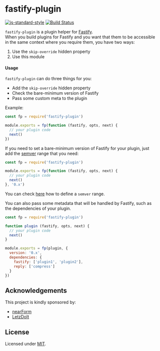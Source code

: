# fastify-plugin

[![js-standard-style](https://img.shields.io/badge/code%20style-standard-brightgreen.svg?style=flat)](http://standardjs.com/)
[![Build Status](https://travis-ci.org/fastify/fastify-plugin.svg?branch=master)](https://travis-ci.org/fastify/fastify-plugin)

`fastify-plugin` is a plugin helper for [Fastify](https://github.com/fastify/fastify).  
When you build plugins for Fastify and you want that them to be accessible in the same context where you require them, you have two ways:
1. Use the `skip-override` hidden property
2. Use this module

#### Usage
`fastify-plugin` can do three things for you:
- Add the `skip-override` hidden property
- Check the bare-minimum version of Fastify
- Pass some custom meta to the plugin

Example:
```js
const fp = require('fastify-plugin')

module.exports = fp(function (fastify, opts, next) {
  // your plugin code
  next()
})
```

If you need to set a bare-minimum version of Fastify for your plugin, just add the [semver](http://semver.org/) range that you need:
```js
const fp = require('fastify-plugin')

module.exports = fp(function (fastify, opts, next) {
  // your plugin code
  next()
}, '0.x')
```

You can check [here](https://github.com/npm/node-semver#ranges) how to define a `semver` range.

You can also pass some metadata that will be handled by Fastify, such as the dependencies of your plugin.
```js
const fp = require('fastify-plugin')

function plugin (fastify, opts, next) {
  // your plugin code
  next()
}

module.exports = fp(plugin, {
  version: '0.x',
  dependencies: {
    fastify: ['plugin1', 'plugin2'],
    reply: ['compress']
  }
})
```

## Acknowledgements

This project is kindly sponsored by:
- [nearForm](http://nearform.com)
- [LetzDoIt](http://www.letzdoitapp.com/)

## License

Licensed under [MIT](./LICENSE).
